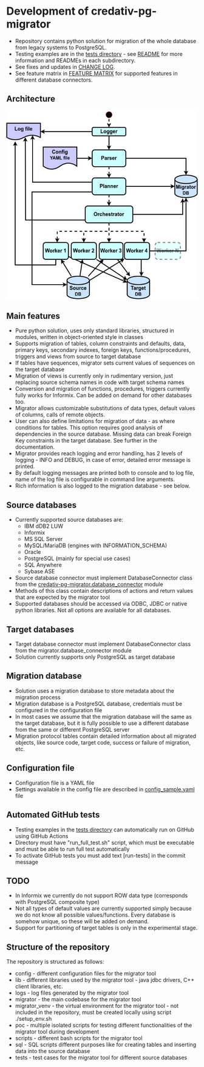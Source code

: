 # Development of credativ-pg-migrator

- Repository contains python solution for migration of the whole database from legacy systems to PostgreSQL.
- Testing examples are in the [tests directory](./tests/) - see [README](./tests/README.md) for more information and READMEs in each subdirectory.
- See fixes and updates in [CHANGE LOG](./CHANGELOG.md).
- See feature matrix in [FEATURE MATRIX](./FEATURE_MATRIX.md) for supported features in different database connectors.

## Architecture

![Architecture](./docs/images/architecture.jpg)

## Main features

- Pure python solution, uses only standard libraries, structured in modules, written in object-oriented style in classes
- Supports migration of tables, column constraints and defaults, data, primary keys, secondary indexes, foreign keys, functions/procedures, triggers and views from source to target database
- If tables have sequences, migrator sets current values of sequences on the target database
- Migration of views is currently only in rudimentary version, just replacing source schema names in code with target schema names
- Conversion and migration of functions, procedures, triggers currently fully works for Informix. Can be added on demand for other databases too.
- Migrator allows customizable substitutions of data types, default values of columns, calls of remote objects.
- User can also define limitations for migration of data - as where conditions for tables. This option requires good analysis of dependencies in the source database. Missing data can break Foreign Key constraints in the target database. See further in the documentation.
- Migrator provides reach logging and error handling, has 2 levels of logging - INFO and DEBUG, in case of error, detailed error message is printed.
- By default logging messages are printed both to console and to log file, name of the log file is configurable in command line arguments.
- Rich information is also logged to the migration database - see below.

## Source databases

- Currently supported source databases are:
  - IBM dDB2 LUW
  - Informix
  - MS SQL Server
  - MySQL/MariaDB (engines with INFORMATION_SCHEMA)
  - Oracle
  - PostgreSQL (mainly for special use cases)
  - SQL Anywhere
  - Sybase ASE
- Source database connector must implement DatabaseConnector class from the [credativ-pg-migrator.database_connector](./credativ-pg-migrator/database_connector.py) module
- Methods of this class contain descriptions of actions and return values that are expected by the migrator tool
- Supported databases should be accessed via ODBC, JDBC or native python libraries. Not all options are available for all databases.

## Target databases

- Target database connector must implement DatabaseConnector class from the migrator.database_connector module
- Solution currently supports only PostgreSQL as target database

## Migration database

- Solution uses a migration database to store metadata about the migration process
- Migration database is a PostgreSQL database, credentials must be configured in the configuration file
- In most cases we assume that the migration database will the same as the target database, but it is fully possible to use a different database from the same or different PostgreSQL server
- Migration protocol tables contain detailed information about all migrated objects, like source code, target code, success or failure of migration, etc.

## Configuration file

- Configuration file is a YAML file
- Settings available in the config file are described in [config_sample.yaml](./config_sample.yaml) file

## Automated GitHub tests

- Testing examples in the [tests directory](./tests/) can automatically run on GitHub using GitHub Actions
- Directory must have "run_full_test.sh" script, which must be executable and must be able to run full test automatically
- To activate GitHub tests you must add text [run-tests] in the commit message

## TODO

- In Informix we currently do not support ROW data type (corresponds with PostgreSQL composite type)
- Not all types of default values are currently supported simply because we do not know all possible values/functions. Every database is somehow unique, so these will be added on demand.
- Support for partitioning of target tables is only in the experimental stage.

## Structure of the repository

The repository is structured as follows:

- config - different configuration files for the migrator tool
- lib - different libraries used by the migrator tool - java jdbc drivers, C++ client libraries, etc.
- logs - log files generated by the migrator tool
- migrator - the main codebase for the migrator tool
- migrator_venv - the virtual environment for the migrator tool - not included in the repository, must be created locally using script ./setup_env.sh
- poc - multiple isolated scripts for testing different functionalities of the migrator tool during development
- scripts - different bash scripts for the migrator tool
- sql - SQL scripts different purposes like for creating tables and inserting data into the source database
- tests - test cases for the migrator tool for different source databases
